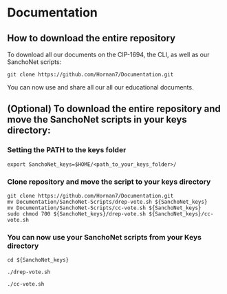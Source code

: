 # Documentation
## How to download the entire repository

To download all our documents on the CIP-1694, the CLI, as well as our SanchoNet scripts:
```
git clone https://github.com/Hornan7/Documentation.git
```
You can now use and share all our all our educational documents.

## (Optional) To download the entire repository and move the SanchoNet scripts in your keys directory:
### Setting the PATH to the keys folder
```
export SanchoNet_keys=$HOME/<path_to_your_keys_folder>/
```
### Clone repository and move the script to your keys directory
```
git clone https://github.com/Hornan7/Documentation.git
mv Documentation/SanchoNet-Scripts/drep-vote.sh ${SanchoNet_keys}
mv Documentation/SanchoNet-Scripts/cc-vote.sh ${SanchoNet_keys}
sudo chmod 700 ${SanchoNet_keys}/drep-vote.sh ${SanchoNet_keys}/cc-vote.sh
```
### You can now use your SanchoNet scripts from your Keys directory
```
cd ${SanchoNet_keys}
```
```
./drep-vote.sh
```
```
./cc-vote.sh
```
